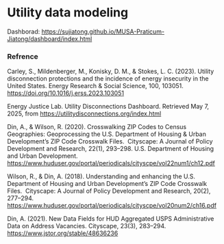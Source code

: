 

# Utility data modeling

Dashborad: https://sujiatong.github.io/MUSA-Praticum-Jiatong/dashboard/index.html



### Refrence
Carley, S., Mildenberger, M., Konisky, D. M., & Stokes, L. C. (2023). Utility disconnection protections and the incidence of energy insecurity in the United States. Energy Research & Social Science, 100, 103051. https://doi.org/10.1016/j.erss.2023.103051

Energy Justice Lab. Utility Disconnections Dashboard. Retrieved May 7, 2025, from https://utilitydisconnections.org/index.html

Din, A., & Wilson, R. (2020). Crosswalking ZIP Codes to Census Geographies: Geoprocessing the U.S. Department of Housing & Urban Development’s ZIP Code Crosswalk Files.  Cityscape: A Journal of Policy Development and Research, 22(1), 293–298. U.S. Department of Housing and Urban Development.  https://www.huduser.gov/portal/periodicals/cityscpe/vol22num1/ch12.pdf​

Wilson, R., & Din, A. (2018). Understanding and enhancing the U.S. Department of Housing and Urban Development’s ZIP Code Crosswalk Files.  Cityscape: A Journal of Policy Development and Research, 20(2), 277–294.  https://www.huduser.gov/portal/periodicals/cityscpe/vol20num2/ch16.pdf​

Din, A. (2021). New Data Fields for HUD Aggregated USPS Administrative Data on Address Vacancies. Cityscape, 23(3), 283–294. https://www.jstor.org/stable/48636236